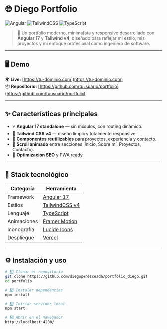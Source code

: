 # 🌐 Diego Portfolio

![Angular](https://img.shields.io/badge/Angular-17-DD0031?style=for-the-badge&logo=angular&logoColor=white)
![TailwindCSS](https://img.shields.io/badge/TailwindCSS-v4-06B6D4?style=for-the-badge&logo=tailwindcss&logoColor=white)
![TypeScript](https://img.shields.io/badge/TypeScript-5.5-3178C6?style=for-the-badge&logo=typescript&logoColor=white)

> 🚀 Un portfolio moderno, minimalista y responsivo desarrollado con **Angular 17** y **Tailwind v4**, diseñado para reflejar mi estilo, mis proyectos y mi enfoque profesional como ingeniero de software.

---

## 🖥️ Demo

🌍 **Live:** [https://tu-dominio.com](https://tu-dominio.com)  
📦 **Repositorio:** [https://github.com/tuusuario/portfolio](https://github.com/tuusuario/portfolio)

---

## ✨ Características principales

- ⚡ **Angular 17 standalone** — sin módulos, con routing dinámico.
- 🎨 **Tailwind CSS v4** — diseño limpio y totalmente responsive.
- 🧩 **Componentes reutilizables** para proyectos, experiencia y contacto.
- 🧭 **Scroll animado** entre secciones (Inicio, Sobre mí, Proyectos, Contacto).
- 📱 **Optimización SEO** y PWA ready.

---

## 🧰 Stack tecnológico

| Categoría   | Herramienta                                     |
| ----------- | ----------------------------------------------- |
| Framework   | [Angular 17](https://angular.dev/)              |
| Estilos     | [TailwindCSS v4](https://tailwindcss.com/)      |
| Lenguaje    | [TypeScript](https://www.typescriptlang.org/)   |
| Animaciones | [Framer Motion](https://www.framer.com/motion/) |
| Iconografía | [Lucide Icons](https://lucide.dev/icons/)       |
| Despliegue  | [Vercel](https://vercel.com/)                   |

---

## ⚙️ Instalación y uso

```bash
# 1️⃣ Clonar el repositorio
git clone https://github.com/diegoperezceada/portfolio_diego.git
cd portfolio

# 2️⃣ Instalar dependencias
npm install

# 3️⃣ Iniciar servidor local
npm start

# 4️⃣ Abrir en el navegador
http://localhost:4200/
```
